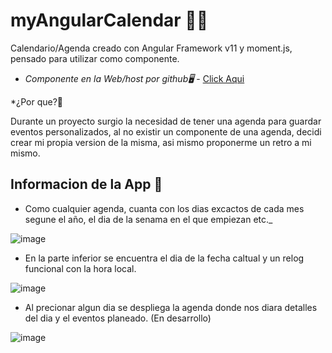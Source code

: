 # myAngularCalendar 📆📅

Calendario/Agenda creado con Angular Framework v11 y moment.js, pensado para utilizar como componente.

* *Componente en la Web/host por github🖥* - [Click Aqui](https://lautaro01.github.io/myangularCalendar/)

*¿Por que?🤔

Durante un proyecto surgio la necesidad de tener una agenda para guardar eventos personalizados, al no existir un componente de una agenda, decidi crear mi propia version de la misma, asi mismo proponerme un retro a mi mismo.

## Informacion de la App 🚀


* Como cualquier agenda, cuanta con los dias excactos de cada mes segune el año, el dia de la senama en el que empiezan etc._


![image](https://user-images.githubusercontent.com/36265003/117448887-ad346c00-af15-11eb-99b2-a353ffcf65e7.png)



* En la parte inferior se encuentra el dia de la fecha caltual y un relog funcional con la hora local.

![image](https://user-images.githubusercontent.com/36265003/117448998-d2c17580-af15-11eb-9f23-206fb23dd3e6.png)



* Al precionar algun dia se despliega la agenda donde nos diara detalles del dia y el eventos planeado. (En desarrollo)

![image](https://user-images.githubusercontent.com/36265003/117449228-1a480180-af16-11eb-8312-078e2fb0a96c.png)





